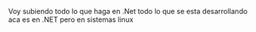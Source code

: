Voy subiendo todo lo que haga en .Net
todo lo que se esta desarrollando aca es en .NET pero en sistemas linux

